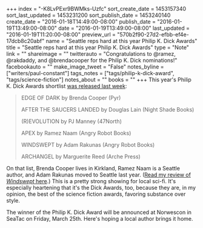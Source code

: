 +++
index = "-K8LvPExr9BWMks-Uzfc"
sort_create_date = 1453157340
sort_last_updated = 1453231200
sort_publish_date = 1453240140
create_date = "2016-01-18T14:49:00-08:00"
publish_date = "2016-01-19T13:49:00-08:00"
date = "2016-01-19T13:49:00-08:00"
last_updated = "2016-01-19T11:20:00-08:00"
preview_url = "570b2f90-27d2-efbb-ef4e-17dcb8c20abf"
name = "Seattle reps hard at this year Philip K. Dick Awards"
title = "Seattle reps hard at this year Philip K. Dick Awards"
type = "Note"
link = ""
shareimage = ""
twitterauto = "Congratulations to @ramez, @rakdaddy, and @brendacooper for the Philip K. Dick nominations!"
facebookauto = ""
make_image_tweet = "False"
notes_byline = ["writers/paul-constant"]
tags_notes = ["tags/philip-k-dick-award", "tags/science-fiction"]
notes_about = ""
books = ""
+++
This year's Philip K. Dick Awards shortlist [was released last week](http://www.philipkdickaward.org/):

<blockquote><p>EDGE OF DARK by Brenda Cooper (Pyr)</p>
<p>AFTER THE SAUCERS LANDED by Douglas Lain (Night Shade Books)</p>
<p>(R)EVOLUTION by PJ Manney (47North)</p>
<p>APEX by Ramez Naam (Angry Robot Books)</p>
<p>WINDSWEPT by Adam Rakunas (Angry Robot Books)</p>
<p>ARCHANGEL by Marguerite Reed (Arche Press)</p></blockquote>

On that list, Brenda Cooper lives in Kirkland, Ramez Naam is a Seattle author, and Adam Rakunas moved to Seattle last year. ([Read my review of *Windswept* here](http://seattlereviewofbooks.com/reviews/state-of-the-union/).) This is a pretty strong showing for local sci-fi. It's especially heartening that it's the Dick Awards, too, because they are, in my opinion, the best of the science fiction awards, favoring substance over style. 

The winner of the Philip K. Dick Award will be announced at Norwescon in SeaTac on Friday, March 25th. Here's hoping a local author brings it home.